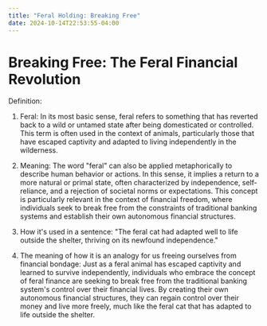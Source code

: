 ```yaml
---
title: "Feral Holding: Breaking Free"
date: 2024-10-14T22:53:55-04:00
---
```


# Breaking Free: The Feral Financial Revolution

Definition:

1. Feral: In its most basic sense, feral refers to something that has reverted back to a wild or untamed state after being domesticated or controlled. This term is often used in the context of animals, particularly those that have escaped captivity and adapted to living independently in the wilderness.

2. Meaning: The word "feral" can also be applied metaphorically to describe human behavior or actions. In this sense, it implies a return to a more natural or primal state, often characterized by independence, self-reliance, and a rejection of societal norms or expectations. This concept is particularly relevant in the context of financial freedom, where individuals seek to break free from the constraints of traditional banking systems and establish their own autonomous financial structures.

3. How it's used in a sentence: "The feral cat had adapted well to life outside the shelter, thriving on its newfound independence."

4. The meaning of how it is an analogy for us freeing ourselves from financial bondage: Just as a feral animal has escaped captivity and learned to survive independently, individuals who embrace the concept of feral finance are seeking to break free from the traditional banking system's control over their financial lives. By creating their own autonomous financial structures, they can regain control over their money and live more freely, much like the feral cat that has adapted to life outside the shelter.



